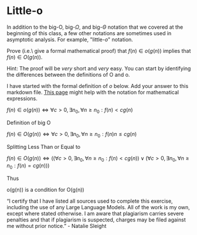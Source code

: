 # Little-o

In addition to the big-O, big-$\Omega$, and big-$\Theta$ notation that
we covered at the beginning of this class, a few other notations are sometimes
used in asymptotic analysis.  For example, "little-$o$" notation.

Prove (i.e.\ give a formal mathematical proof) that $f(n)\in o(g(n))$ implies
that $f(n)\in O(g(n))$.

Hint: The proof will be *very* short and *very* easy. You can start by
identifying the differences between the definitions of O and o.

I have started with the formal definition of $o$ below. Add your answer to this
markdown file. [This
page](https://docs.github.com/en/get-started/writing-on-github/working-with-advanced-formatting/writing-mathematical-expressions)
might help with the notation for mathematical expressions.

$f(n)\in o(g(n)) \iff \forall c>0, \exists n_0, \forall n\ge n_0: f(n) < c g(n)$

Definition of big O

$f(n)\in O(g(n)) \iff \forall c>0, \exists n_0, \forall n\ge n_0: f(n) n\le c g(n)$

Splitting Less Than or Equal to

$f(n)\in O(g(n)) \iff ((\forall c>0, \exists n_0, \forall n\ge n_0: f(n) < c g(n)) ∨ (\forall c>0, \exists n_0, \forall n\ge n_0: f(n) = c g(n)))$

Thus 

o(g(n)) is a condition for O(g(n))

“I certify that I have listed all sources used to complete this exercise, including the use of any Large Language Models. All of the work is my own, except where stated otherwise. I am aware that plagiarism carries severe penalties and that if plagiarism is suspected, charges may be filed against me without prior notice.” - Natalie Sleight
